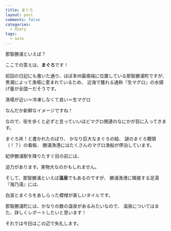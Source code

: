 ```yaml
---
title: まぐろ
layout: post
comments: false
categories:
  - diary
tags:
  - note
---
```

那智勝浦といえば？

ここでの答えは、**まぐろ**です！

前回の日記にも書いた通り、ほぼ本州最南端に位置している那智勝浦町ですが、
黒潮によって漁場に恵まれているため、
近海で獲れる通称『生マグロ』の水揚げ量が全国一だそうです。

漁場が近い＝冷凍しなくて良い＝生マグロ

なんだか新鮮なイメージですね！

なので、街を歩くと必ずと言っていいほどマグロ関連のなにかが目に入ってきます。

まぐろ丼！と書かれたのぼり、
かなり巨大なまぐろの絵、
謎のまぐろ饅頭（！？）の看板、
勝浦漁港にはたくさんのマグロ漁船が停泊しています。

紀伊勝浦駅を降りたすぐ目の前には、

<amp-img src="/img/uploads/2009/09/maguro-1.jpg" alt="海産物センター" width="1200" height="900" layout="responsive"></amp-img>

迫力があります。実物大なのかもしれません。

そして、那智勝浦といえば**温泉**でもあるのですが、
勝浦漁港に隣接する足湯『海乃湯』には、

<amp-img src="/img/uploads/2009/09/maguro-2.jpg" alt="タイル2" width="1200" height="900" layout="responsive"></amp-img>

白波とまぐろをあしらった模様が美しいタイルです。

那智勝浦町には、かなりの数の温泉があるみたいなので、
温泉についてはまた、詳しくレポートしたいと思います！

それでは今日はこの辺で失礼します。


 [1]: /img/uploads/2009/09/maguro-1.jpg
 [2]: /img/uploads/2009/09/maguro-2.jpg

